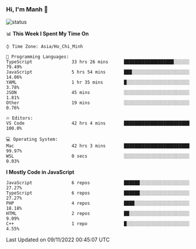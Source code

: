 ### Hi, I'm Manh 👋

![status](https://badge.stateful.com/manhhn01/status.svg)

<!--START_SECTION:waka-->
📊 **This Week I Spent My Time On** 

```text
⌚︎ Time Zone: Asia/Ho_Chi_Minh

💬 Programming Languages: 
TypeScript               33 hrs 26 mins      ███████████████████░░░░░░   79.49% 
JavaScript               5 hrs 54 mins       ███░░░░░░░░░░░░░░░░░░░░░░   14.06% 
YAML                     1 hr 35 mins        █░░░░░░░░░░░░░░░░░░░░░░░░   3.78% 
JSON                     45 mins             ░░░░░░░░░░░░░░░░░░░░░░░░░   1.81% 
Other                    19 mins             ░░░░░░░░░░░░░░░░░░░░░░░░░   0.76%

🔥 Editors: 
VS Code                  42 hrs 4 mins       █████████████████████████   100.0%

💻 Operating System: 
Mac                      42 hrs 3 mins       █████████████████████████   99.97% 
WSL                      0 secs              ░░░░░░░░░░░░░░░░░░░░░░░░░   0.03%

```

**I Mostly Code in JavaScript** 

```text
JavaScript               6 repos             ██████░░░░░░░░░░░░░░░░░░░   27.27% 
TypeScript               6 repos             ██████░░░░░░░░░░░░░░░░░░░   27.27% 
PHP                      4 repos             ████░░░░░░░░░░░░░░░░░░░░░   18.18% 
HTML                     2 repos             ██░░░░░░░░░░░░░░░░░░░░░░░   9.09% 
C++                      1 repo              █░░░░░░░░░░░░░░░░░░░░░░░░   4.55%

```



 Last Updated on 09/11/2022 00:45:07 UTC
<!--END_SECTION:waka-->

